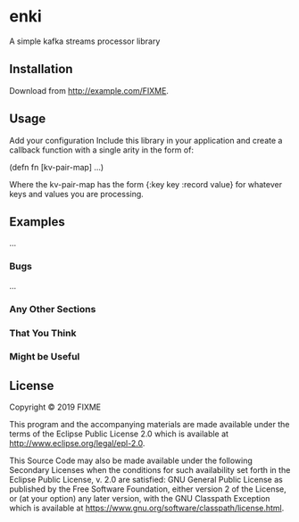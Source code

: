 # enki

A simple kafka streams processor library

## Installation

Download from http://example.com/FIXME.

## Usage
Add your configuration 
Include this library in your application and create a callback function with a single arity in the form of:

(defn fn [kv-pair-map] ...) 

Where the kv-pair-map has the form {:key key :record value} for whatever keys and values you are processing.


## Examples

...

### Bugs

...

### Any Other Sections
### That You Think
### Might be Useful

## License

Copyright © 2019 FIXME

This program and the accompanying materials are made available under the
terms of the Eclipse Public License 2.0 which is available at
http://www.eclipse.org/legal/epl-2.0.

This Source Code may also be made available under the following Secondary
Licenses when the conditions for such availability set forth in the Eclipse
Public License, v. 2.0 are satisfied: GNU General Public License as published by
the Free Software Foundation, either version 2 of the License, or (at your
option) any later version, with the GNU Classpath Exception which is available
at https://www.gnu.org/software/classpath/license.html.
